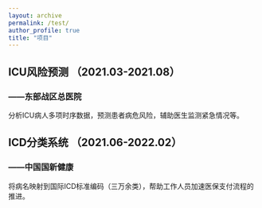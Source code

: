 ```yaml
---
layout: archive
permalink: /test/
author_profile: true
title: "项目"
---
```


## ICU风险预测 （2021.03-2021.08）
### ——东部战区总医院

分析ICU病人多项时序数据，预测患者病危风险，辅助医生监测紧急情况等。

## ICD分类系统 （2021.06-2022.02）
### ——中国国新健康

将病名映射到国际ICD标准编码（三万余类），帮助工作人员加速医保支付流程的推进。

